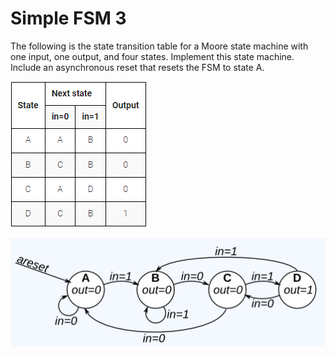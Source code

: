 # Simple FSM 3

The following is the state transition table for a Moore state machine with one input, one output, and four states. Implement this state machine. Include an asynchronous reset that resets the FSM to state A.

![alt text](image.png)

![alt text](image-1.png)

